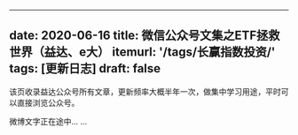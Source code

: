 
---
date: 2020-06-16
title:  微信公众号文集之ETF拯救世界（益达、e大）
itemurl: '/tags/长赢指数投资/'
tags: [更新日志]
draft: false
---

该页收录益达公众号所有文章，更新频率大概半年一次，做集中学习用途，平时可以直接浏览公众号。

微博文字正在途中... ...
